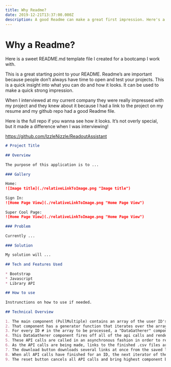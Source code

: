 ```yaml
---
title: Why Readme?
date: 2019-12-21T13:37:00.000Z
description: A good Readme can make a great first impression. Here's a quick starter template Readme
---
```

# Why a Readme?

Here is a sweet README.md template file I created for a bootcamp I work with.

This is a great starting point to your README. Readme’s are important because people don’t always have time to open and test your projects. This is a quick insight into what you can do and how it looks. It can be used to make a quick strong impression.

When I interviewed at my current company they were really impressed with my project and they knew about it because I had a link to the project on my resume and my github repo had a good Readme file.

Here is the full repo if you wanna see how it looks. It’s not overly special, but it made a difference when I was interviewing!

https://github.com/IzzleNizzle/ReadoutAssistant

```md
# Project Title
​
## Overview
​
The purpose of this application is to ...
​
### Gallery
​
Home:
![Image title](./relativeLinkToImage.png "Image title")
​
Sign In:
![Home Page View](./relativeLinkToImage.png "Home Page View")
​
Super Cool Page:
![Home Page View](./relativeLinkToImage.png "Home Page View")
​
### Problem
​
Currently ...
​
### Solution
​
My solution will ...
​
## Tech and Features Used
​
* Bootstrap
* Javascript
* Library API
​
## How to use
​
Instrunctions on how to use if needed.
​
## Technical Overview
​
1. The main component (PullMultiple) contains an array of the user ID's from the users input.
2. That component has a generator function that iterates over the array and adds the ID #'s one by one to an array to be processed.
3. For every ID # in the array to be processed, a "DataGatherer" component is created.
4. This DataGatherer component fires off all of the api calls and renders the progress to the screen.
5. These API calls are called in an asynchronous fashion in order to reduce strain on the server handling the queries.
6. As the API calls are being made, links to the finished .csv files are being saved to state.
7. The download button downloads several links at once from the saved links in state.
8. When all API calls have finished for an ID, the next iterator of the generator function is fired and the next ID goes through it's gathering phase.
9. The reset button cancels all API calls and bring highest component back to empty.
```